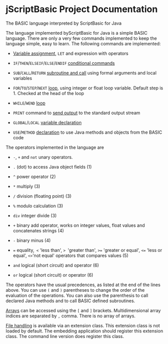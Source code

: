 # jScriptBasic Project Documentation


The BASIC language interpreted by ScriptBasic for Java

The language implemented byScriptBasic for Java is a simple BASIC language. There are only a very few commands implemented
to keep the language simple, easy to learn. The following commands are implemented:

* [Variable assignment](./basic/let.md), `LET` and expression with operators

* `IF`/`THEN`/`ELSEIF`/`ELSE`/`ENDIF` [conditional commands](./basic/if.md)

* `SUB`/`CALL`/`RETURN` [subroutine and call](./basic/sub.md) using formal arguments and local variables

* `FOR`/`TO`/`STEP`/`NEXT` [loop](./basic/for.md), using integer or float loop variable.
  Default step is 1. Checked at the head of the loop

* `WHILE`/`WEND` [loop](./basic/while.md)

* `PRINT` command to [send output](./basic/print.md) to the standard output stream

* `GLOBAL`/`LOCAL` [variable declaration](./basic/global.md)

* `USE`/`METHOD` [declaration](./basic/method.md) to use Java methods and objects from the BASIC code

The operators implemented in the language are

* `-`, `+` and `not` unary operators.

* `.` (dot) to access Java object fields (1)

* `^` power operator (2)

* `*` multiply (3)

* `/` division (floating point) (3)

* `%` modulo calculation (3)

* `div` integer divide (3)

* `+` binary add operator, works on integer values, float values and concatenates strings (4)

* `-` binary minus (4)

* `=` equality,` <` 'less than', `> `'greater than', `>=`
  'greater or equal', `<=` 'less or equal', ` <> `'not equal' operators that compares values (5)

* `and` logical (short circuit) and operator (6)

* `or` logical (short circuit) or operator (6)

The operators have the usual precedences, as listed at the end of the lines above. You can use `(` and `)` parentheses to
change the order of the evaluation of the operations. You can also use the parenthesis to call declared Java methods and to call
BASIC defined subroutines.

[Arrays](./basic/arrays.md) can be accessed using the `[` and `]` brackets. Multidimensional array indices are separated by `,` comma. There is
no array of arrays.

[File handling](./basic/file.md) is available via an extension class. This extension class is not loaded by default. The
embedding application should register this extension class. The command line version does register this class.